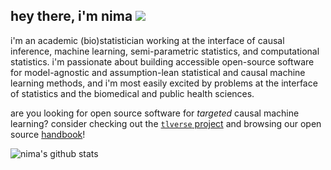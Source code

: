 ## hey there, i'm nima ![](https://komarev.com/ghpvc/?username=nhejazi&color=blue)

i'm an academic (bio)statistician working at the interface of causal inference,
machine learning, semi-parametric statistics, and computational statistics. i'm
passionate about building accessible open-source software for model-agnostic and
assumption-lean statistical and causal machine learning methods, and i'm most
easily excited by problems at the interface of statistics and the biomedical and
public health sciences.

are you looking for open source software for *targeted* causal machine learning?
consider checking out the [`tlverse` project](https://github.com/tlverse) and
browsing our open source [handbook](https://tlverse.org/tlverse-handbook)!

![nima's github stats](https://github-readme-stats.vercel.app/api?username=nhejazi&show_icons=true&count_private=true&theme=radical)
